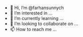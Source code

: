 - 👋 Hi, I’m @farhansunnych
- 👀 I’m interested in ...
- 🌱 I’m currently learning ...
- 💞️ I’m looking to collaborate on ...
- 📫 How to reach me ...

<!---
farhansunnych/farhansunnych is a ✨ special ✨ repository because its `README.md` (this file) appears on your GitHub profile.
You can click the Preview link to take a look at your changes.
--->
